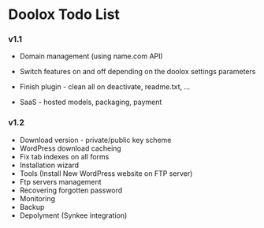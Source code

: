 Doolox Todo List
================

### v1.1 ###

* Domain management (using name.com API)
* Switch features on and off depending on the doolox settings parameters
* Finish plugin - clean all on deactivate, readme.txt, ...

* SaaS - hosted models, packaging, payment

### v1.2 ###

* Download version - private/public key scheme
* WordPress download cacheing
* Fix tab indexes on all forms
* Installation wizard
* Tools (Install New WordPress website on FTP server)
* Ftp servers management
* Recovering forgotten password
* Monitoring
* Backup
* Depolyment (Synkee integration)